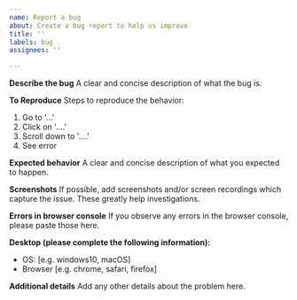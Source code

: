 ```yaml
---
name: Report a bug
about: Create a bug report to help us improve
title: ''
labels: bug
assignees: ''

---
```


**Describe the bug**
A clear and concise description of what the bug is.

**To Reproduce**
Steps to reproduce the behavior:
1. Go to '...'
2. Click on '....'
3. Scroll down to '....'
4. See error

**Expected behavior**
A clear and concise description of what you expected to happen.

**Screenshots**
If possible, add screenshots and/or screen recordings which capture the issue. These greatly help investigations.

**Errors in browser console**
If you observe any errors in the browser console, please paste those here.

**Desktop (please complete the following information):**
 - OS: [e.g. windows10, macOS]
 - Browser [e.g. chrome, safari, firefox]

**Additional details**
Add any other details about the problem here.

